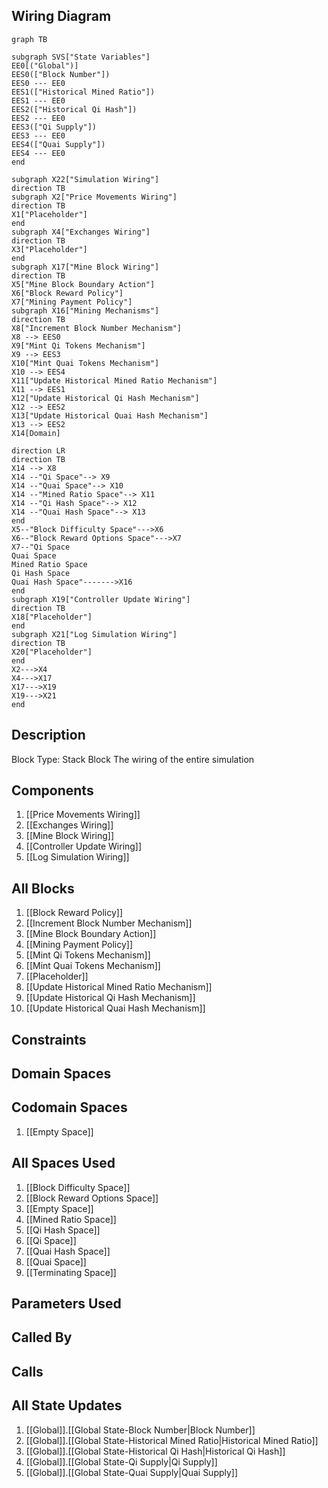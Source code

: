 ## Wiring Diagram

```mermaid
graph TB

subgraph SVS["State Variables"]
EE0[("Global")]
EES0(["Block Number"])
EES0 --- EE0
EES1(["Historical Mined Ratio"])
EES1 --- EE0
EES2(["Historical Qi Hash"])
EES2 --- EE0
EES3(["Qi Supply"])
EES3 --- EE0
EES4(["Quai Supply"])
EES4 --- EE0
end

subgraph X22["Simulation Wiring"]
direction TB
subgraph X2["Price Movements Wiring"]
direction TB
X1["Placeholder"]
end
subgraph X4["Exchanges Wiring"]
direction TB
X3["Placeholder"]
end
subgraph X17["Mine Block Wiring"]
direction TB
X5["Mine Block Boundary Action"]
X6["Block Reward Policy"]
X7["Mining Payment Policy"]
subgraph X16["Mining Mechanisms"]
direction TB
X8["Increment Block Number Mechanism"]
X8 --> EES0
X9["Mint Qi Tokens Mechanism"]
X9 --> EES3
X10["Mint Quai Tokens Mechanism"]
X10 --> EES4
X11["Update Historical Mined Ratio Mechanism"]
X11 --> EES1
X12["Update Historical Qi Hash Mechanism"]
X12 --> EES2
X13["Update Historical Quai Hash Mechanism"]
X13 --> EES2
X14[Domain]

direction LR
direction TB
X14 --> X8
X14 --"Qi Space"--> X9
X14 --"Quai Space"--> X10
X14 --"Mined Ratio Space"--> X11
X14 --"Qi Hash Space"--> X12
X14 --"Quai Hash Space"--> X13
end
X5--"Block Difficulty Space"--->X6
X6--"Block Reward Options Space"--->X7
X7--"Qi Space
Quai Space
Mined Ratio Space
Qi Hash Space
Quai Hash Space"------->X16
end
subgraph X19["Controller Update Wiring"]
direction TB
X18["Placeholder"]
end
subgraph X21["Log Simulation Wiring"]
direction TB
X20["Placeholder"]
end
X2--->X4
X4--->X17
X17--->X19
X19--->X21
end
```

## Description

Block Type: Stack Block
The wiring of the entire simulation
## Components
1. [[Price Movements Wiring]]
2. [[Exchanges Wiring]]
3. [[Mine Block Wiring]]
4. [[Controller Update Wiring]]
5. [[Log Simulation Wiring]]

## All Blocks
1. [[Block Reward Policy]]
2. [[Increment Block Number Mechanism]]
3. [[Mine Block Boundary Action]]
4. [[Mining Payment Policy]]
5. [[Mint Qi Tokens Mechanism]]
6. [[Mint Quai Tokens Mechanism]]
7. [[Placeholder]]
8. [[Update Historical Mined Ratio Mechanism]]
9. [[Update Historical Qi Hash Mechanism]]
10. [[Update Historical Quai Hash Mechanism]]

## Constraints

## Domain Spaces

## Codomain Spaces
1. [[Empty Space]]

## All Spaces Used
1. [[Block Difficulty Space]]
2. [[Block Reward Options Space]]
3. [[Empty Space]]
4. [[Mined Ratio Space]]
5. [[Qi Hash Space]]
6. [[Qi Space]]
7. [[Quai Hash Space]]
8. [[Quai Space]]
9. [[Terminating Space]]

## Parameters Used

## Called By

## Calls

## All State Updates
1. [[Global]].[[Global State-Block Number|Block Number]]
2. [[Global]].[[Global State-Historical Mined Ratio|Historical Mined Ratio]]
3. [[Global]].[[Global State-Historical Qi Hash|Historical Qi Hash]]
4. [[Global]].[[Global State-Qi Supply|Qi Supply]]
5. [[Global]].[[Global State-Quai Supply|Quai Supply]]

